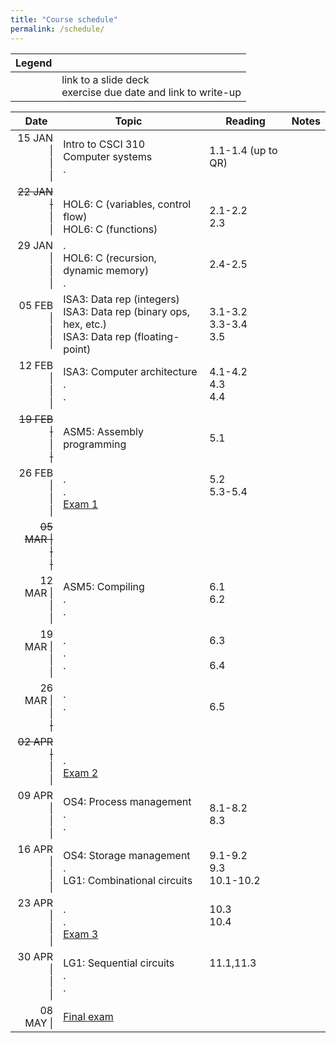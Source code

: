 ```yaml
---
title: "Course schedule"
permalink: /schedule/
---
```


| Legend |   |
| -----: | - |
| <span class="far fa-file-pdf"></span><br><span class="fas fa-pencil-alt"></span> | link to a slide deck<br>exercise due date and link to write-up |

| Date&nbsp;&nbsp;                 | Topic                                                                                                                             | Reading                          | Notes                                                        |
| -------------------------------: | --------------------------------------------------------------------------------------------------------------------------------- | -------------------------------- | ------------------------------------------------------------ |
| 15 JAN \|<br>\|<br>\|            | Intro to CSCI 310<br>Computer systems<br>.                                                                                        | <br>1.1-1.4 (up to QR)<br>&nbsp; | <br>[<span class="far fa-file-pdf"></span>][INTRO]<br>&nbsp; |
| <del>22 JAN \|</del><br>\|<br>\| | <br>HOL6: C (variables, control flow)<br>HOL6: C (functions)                                                                      | <br>2.1-2.2<br>2.3               | <br>[<span class="far fa-file-pdf"></span>][HOL6]<br>&nbsp;  |
| 29 JAN \|<br>\|<br>\|            | .<br>HOL6: C (recursion, dynamic memory)<br>.                                                                                     | <br>2.4-2.5<br>&nbsp;            |                                                              |
| 05 FEB \|<br>\|<br>\|            | ISA3: Data rep (integers)<br>ISA3: Data rep (binary ops, hex, etc.)<br>ISA3: Data rep (floating-point)                            | 3.1-3.2<br>3.3-3.4<br>3.5        | [<span class="far fa-file-pdf"></span>][ISA3-DATA]&nbsp;[<span class="fas fa-pencil-alt"></span>][EX1]<br><br>&nbsp; |
| 12 FEB \|<br>\|<br>\|            | ISA3: Computer architecture<br>.<br>.                                                                                             | 4.1-4.2<br>4.3<br>4.4            | [<span class="far fa-file-pdf"></span>][ISA3-ARCH]<br>[<span class="fas fa-pencil-alt"></span>][EX2]<br>&nbsp; |
| <del>19 FEB \|</del><br>\|<br><del>\|</del> | <br>ASM5: Assembly programming<br>&nbsp;                                                                               | <br>5.1<br>&nbsp;                | <br>[<span class="far fa-file-pdf"></span>][ASM5-ASM]<br>&nbsp; |
| 26 FEB \|<br>\|<br>\|            | .<br>.<br>[Exam 1]                                                                                                                | 5.2<br>5.3-5.4<br>&nbsp;         | [<span class="fas fa-pencil-alt"></span>][EX3]<br><br>&nbsp; |
| <del>05 MAR \|<br>\|<br>\|</del> |                                                                                                                                   |                                  |                                                              |
| 12 MAR \|<br>\|<br>\|            | ASM5: Compiling<br>.<br>.                                                                                                         | 6.1<br>6.2<br>&nbsp;             | [<span class="far fa-file-pdf"></span>][ASM5-COMP]&nbsp;[<span class="fas fa-pencil-alt"></span>][EX4]<br><br>&nbsp; |
| 19 MAR \|<br>\|<br>\|            | .<br>.<br>.                                                                                                                       | 6.3<br><br>6.4                   |                                                              |
| 26 MAR \|<br>\|<br><del>\|</del> | .<br>.<br>&nbsp;                                                                                                                  | <br>6.5<br>&nbsp;                | <br>[<span class="fas fa-pencil-alt"></span>][EX5]<br>&nbsp; |
| <del>02 APR \|</del><br>\|<br>\| | <br>.<br>[Exam 2]                                                                                                                 |                                  |                                                              |
| 09 APR \|<br>\|<br>\|            | OS4: Process management<br>.<br>.                                                                                                 | 8.1-8.2<br>8.3<br>               | [<span class="far fa-file-pdf"></span>][OS4-PROC]<br>[<span class="fas fa-pencil-alt"></span>][EX6]<br>&nbsp; |
| 16 APR \|<br>\|<br>\|            | OS4: Storage management<br>.<br>LG1: Combinational circuits                                                                       | 9.1-9.2<br>9.3<br>10.1-10.2      | [<span class="far fa-file-pdf"></span>][OS4-FILE]<br><br>[<span class="far fa-file-pdf"></span>][LG1] |
| 23 APR \|<br>\|<br>\|            | .<br>.<br>[Exam 3]                                                                                                                | 10.3<br>10.4<br>&nbsp;           | [<span class="fas fa-pencil-alt"></span>][EX7]<br><br>&nbsp; |
| 30 APR \|<br>\|<br>\|            | LG1: Sequential circuits<br>.<br>.                                                                                                | 11.1,11.3<br><br>&nbsp;          | <br><br>[<span class="fas fa-pencil-alt"></span>][EX8]       |
| 08 MAY \|                        | [Final exam]                                                                                                                      |                                  |                                                              |

[Exam 1]:     ../study-guides/exam1/
[Exam 2]:     ../study-guides/exam2/
[Exam 3]:     ../study-guides/exam3/
[Final exam]: ../study-guides/final/
[EX1]: ../exercises/1/
[EX2]: ../exercises/2/
[EX3]: ../exercises/3/
[EX4]: ../exercises/4/
[EX5]: ../exercises/5/
[EX6]: ../exercises/6/
[EX7]: ../exercises/7/
[EX8]: ../exercises/8/
[INTRO]:     ../assets/slides/intro/slides-final.pdf
[HOL6]:      ../assets/slides/hol6/slides-final.pdf
[ASM5-ASM]:  ../assets/slides/asm5/asm/slides-final.pdf
[ASM5-COMP]: ../assets/slides/asm5/compile/slides-final.pdf
[OS4-PROC]:  ../assets/slides/os4/proc/slides-final.pdf
[OS4-FILE]:  ../assets/slides/os4/file/slides-final.pdf
[ISA3-DATA]: ../assets/slides/isa3/data/slides-final.pdf
[ISA3-ARCH]: ../assets/slides/isa3/arch/slides-final.pdf
[LG1]:       ../assets/slides/lg1/slides-final.pdf
